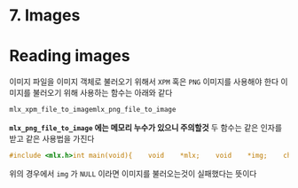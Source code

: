 # 7. Images

# Reading images

이미지 파일을 이미지 객체로 불러오기 위해서 `XPM` 혹은 `PNG` 이미지를 사용해야 한다 이미지를 불러오기 위해 사용하는 함수는 아래와 같다

```c
mlx_xpm_file_to_imagemlx_png_file_to_image
```

**`mlx_png_file_to_image` 에는 메모리 누수가 있으니 주의할것** 두 함수는 같은 인자를 받고 같은 사용법을 가진다

```c
#include <mlx.h>int main(void){    void    *mlx;    void    *img;    char    *relative_path = "./test.xpm";    int     img_width;    int     img_height;    mlx = mlx_init();    img = mlx_xpm_file_to_image(mlx, relative_path, &img_width, &img_height);}
```

위의 경우에서 `img` 가 `NULL` 이라면 이미지를 불러오는것이 실패했다는 뜻이다